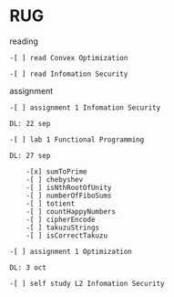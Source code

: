 # RUG
reading

	-[ ] read Convex Optimization

	-[ ] read Infomation Security

assignment

	-[ ] assignment 1 Infomation Security

	DL: 22 sep

	-[ ] lab 1 Functional Programming

	DL: 27 sep

		-[x] sumToPrime
		-[ ] chebyshev
		-[ ] isNthRootOfUnity
		-[ ] numberOfFiboSums
		-[ ] totient
		-[ ] countHappyNumbers
		-[ ] cipherEncode
		-[ ] takuzuStrings
		-[ ] isCorrectTakuzu
	
	-[ ] assignment 1 Optimization

	DL: 3 oct

	-[ ] self study L2 Infomation Security
